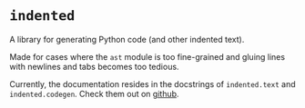 # `indented`
A library for generating Python code (and other indented text).

Made for cases where the `ast` module is too fine-grained
and gluing lines with newlines and tabs becomes too tedious.

Currently, the documentation resides in the docstrings of `indented.text` and `indented.codegen`.
Check them out on [github](https://github.com/lubieowoce/indented).

